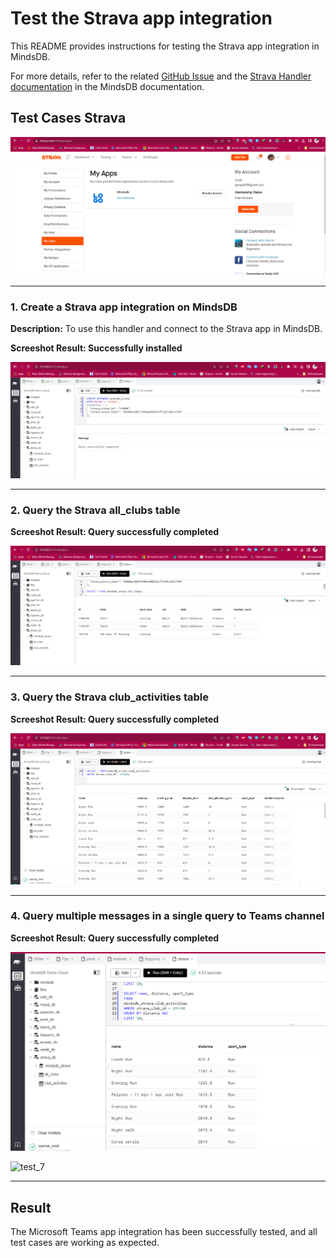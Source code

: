 # Test the Strava app integration

This README provides instructions for testing the Strava app integration in MindsDB.

For more details, refer to the related [GitHub Issue](https://github.com/mindsdb/mindsdb/issues/8150) and the [Strava Handler documentation](https://github.com/mindsdb/mindsdb/blob/staging/mindsdb/integrations/handlers/strava_handler/Readme.md) in the MindsDB documentation.

## Test Cases Strava

![test_1](assets/1.png)

-----
### 1. Create a Strava app integration on MindsDB 

**Description:**
To use this handler and connect to the Strava app in MindsDB.

**Screeshot Result: Successfully installed**

![test_2](assets/2.png)

-----
### 2. Query the Strava all_clubs table

**Screeshot Result: Query successfully completed**

![test_3](assets/3.png)

-----

### 3. Query the Strava club_activities table

**Screeshot Result: Query successfully completed**

![test_4](assets/4.png)


-----

### 4. Query multiple messages in a single query to Teams channel

**Screeshot Result: Query successfully completed**

![test_6](Assets/6.png)

![test_7](Assets/7.png)

-----

## Result

The Microsoft Teams app integration has been successfully tested, and all test cases are working as expected.
